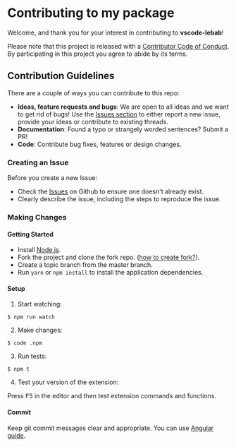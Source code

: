 # Contributing to my package

Welcome, and thank you for your interest in contributing to **vscode-lebab**!

Please note that this project is released with a [Contributor Code of Conduct](CODE-OF-CONDUCT.md). By participating in this project you agree to abide by its terms.

## Contribution Guidelines

There are a couple of ways you can contribute to this repo:

  * **Ideas, feature requests and bugs**: We are open to all ideas and we want to get rid of bugs! Use the [Issues section](https://github.com/mrmlnc/vscode-lebab/issues) to either report a new issue, provide your ideas or contribute to existing threads.
  * **Documentation**: Found a typo or strangely worded sentences? Submit a PR!
  * **Code**: Contribute bug fixes, features or design changes.

### Creating an Issue

Before you create a new Issue:

  * Check the [Issues](https://github.com/mrmlnc/vscode-lebab/issues) on Github to ensure one doesn't already exist.
  * Clearly describe the issue, including the steps to reproduce the issue.

### Making Changes

#### Getting Started

  * Install [Node.js](https://nodejs.org/en/).
  * Fork the project and clone the fork repo. ([how to create fork?](https://help.github.com/articles/fork-a-repo/#fork-an-example-repository)).
  * Create a topic branch from the master branch.
  * Run `yarn` or `npm install` to install the application dependencies.

#### Setup

1. Start watching:

```
$ npm run watch
```

2. Make changes:

```
$ code .npm
```

3. Run tests:

```
$ npm t
```

4. Test your version of the extension:

Press <kbd>F5</kbd> in the editor and then test extension commands and functions.

#### Commit

Keep git commit messages clear and appropriate. You can use [Angular guide](https://github.com/angular/angular.js/blob/master/DEVELOPERS.md#-git-commit-guidelines).
